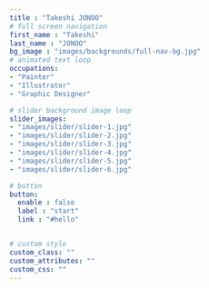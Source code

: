 ```yaml
---
title : "Takeshi JONOO"
# full screen navigation
first_name : "Takeshi"
last_name : "JONOO"
bg_image : "images/backgrounds/full-nav-bg.jpg"
# animated text loop
occupations:
- "Painter"
- "Illustrator"
- "Graphic Designer"

# slider background image loop
slider_images:
- "images/slider/slider-1.jpg"
- "images/slider/slider-2.jpg"
- "images/slider/slider-3.jpg"
- "images/slider/slider-4.jpg"
- "images/slider/slider-5.jpg"
- "images/slider/slider-6.jpg"

# button
button:
  enable : false
  label : "start"
  link : "#hello"


# custom style
custom_class: ""
custom_attributes: ""
custom_css: ""
---
```

